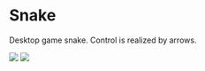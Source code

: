 # Snake
Desktop game snake. Control is realized by arrows.

<img src="https://i.ibb.co/546FDS7/1.png">
<img src="https://i.ibb.co/nztmzMW/2.png">
